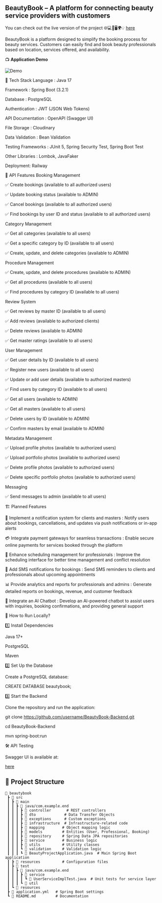 ## BeautyBook – A platform for connecting beauty service providers with customers

You can check out the live version of the project 🌐💻📱🖥️🌍💡 [here](https://beauty-book-3-0.vercel.app/)

BeautyBook is a platform designed to simplify the booking process for beauty services. Customers can easily find and book beauty professionals based on location, services offered, and availability. 

📺 **Application Demo**


![Demo](Untitledvideo-MadewithClipchamp2-ezgif.com-crop.gif)

🔧 Tech Stack
Language : Java 17

Framework : Spring Boot (3.2.1)

Database : PostgreSQL

Authentication : JWT (JSON Web Tokens)

API Documentation : OpenAPI (Swagger UI)

File Storage : Cloudinary

Data Validation : Bean Validation

Testing Frameworks : JUnit 5, Spring Security Test, Spring Boot Test

Other Libraries : Lombok, JavaFaker

Deployment: Railway

📌 API Features
Booking Management

✅ Create bookings (available to all authorized users)

✅ Update booking status (available to ADMIN)

✅ Cancel bookings (available to all authorized users)

✅ Find bookings by user ID and status (available to all authorized users)


Category Management

✅ Get all categories (available to all users)

✅ Get a specific category by ID (available to all users)

✅ Create, update, and delete categories (available to ADMIN)


Procedure Management

✅ Create, update, and delete procedures (available to ADMIN)

✅ Get all procedures (available to all users)

✅ Find procedures by category ID (available to all users)


Review System

✅ Get reviews by master ID (available to all users)

✅ Add reviews (available to authorized clients)

✅ Delete reviews (available to ADMIN)

✅ Get master ratings (available to all users)


User Management

✅ Get user details by ID (available to all users)

✅ Register new users (available to all users)

✅ Update or add user details (available to authorized masters)

✅ Find users by category ID (available to all users)

✅ Get all users (available to ADMIN)

✅ Get all masters (available to all users)

✅ Delete users by ID (available to ADMIN)

✅ Confirm masters by email (available to ADMIN)


Metadata Management

✅ Upload profile photos (available to authorized users)

✅ Upload portfolio photos (available to authorized users)

✅ Delete profile photos (available to authorized users)

✅ Delete specific portfolio photos (available to authorized users)


Messaging

✅ Send messages to admin (available to all users)

🏗 Planned Features

🔄 Implement a notification system for clients and masters : Notify users about bookings, cancellations, and updates via push notifications or in-app alerts

💳 Integrate payment gateways for seamless transactions : Enable secure online payments for services booked through the platform

📅 Enhance scheduling management for professionals : Improve the scheduling interface for better time management and conflict resolution

📩 Add SMS notifications for bookings : Send SMS reminders to clients and professionals about upcoming appointments

📊 Provide analytics and reports for professionals and admins : Generate detailed reports on bookings, revenue, and customer feedback

💬 Integrate an AI Chatbot : Develop an AI-powered chatbot to assist users with inquiries, booking confirmations, and providing general support

 
🔌 How to Run Locally?

1️⃣ Install Dependencies

Java 17+

PostgreSQL

Maven

2️⃣ Set Up the Database

Create a PostgreSQL database:

CREATE DATABASE beautybook;


3️⃣ Start the Backend

Clone the repository and run the application:

git clone https://github.com/username/BeautyBook-Backend.git

cd BeautyBook-Backend

mvn spring-boot:run


🛠 API Testing

Swagger UI is available at:

[here](http://localhost:8080/swagger-ui/index.html)

## 📑 Project Structure  

```
📂 beautybook
 ┣ 📂 src
 ┃ ┣ 📂 main
 ┃ ┃ ┣ 📂 java/com.example.end
 ┃ ┃ ┃ ┣ 📂 controller       # REST controllers
 ┃ ┃ ┃ ┣ 📂 dto             # Data Transfer Objects
 ┃ ┃ ┃ ┣ 📂 exceptions      # Custom exceptions
 ┃ ┃ ┃ ┣ 📂 infrastructure  # Infrastructure-related code
 ┃ ┃ ┃ ┣ 📂 mapping        # Object mapping logic
 ┃ ┃ ┃ ┣ 📂 models         # Entities (User, Professional, Booking)
 ┃ ┃ ┃ ┣ 📂 repository     # Spring Data JPA repositories
 ┃ ┃ ┃ ┣ 📂 service        # Business logic
 ┃ ┃ ┃ ┣ 📂 utils          # Utility classes
 ┃ ┃ ┃ ┗ 📂 validation     # Validation logic
 ┃ ┃ ┃ ┗ 📄 BeautyProjectApplication.java  # Main Spring Boot application
 ┃ ┣ 📂 resources          # Configuration files
 ┃ ┣ 📂 test
 ┃ ┃ ┣ 📂 java/com.example.end
 ┃ ┃ ┃ ┣ 📂 service
 ┃ ┃ ┃ ┃ ┗ 📄 UserServiceImplTest.java  # Unit tests for service layer
 ┃ ┃ ┃ ┗ 📂 util
 ┃ ┗ 📂 resources
 ┣ 📄 application.yml   # Spring Boot settings
 ┗ 📄 README.md         # Documentation



